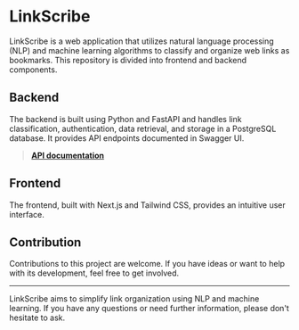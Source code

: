 # LinkScribe
LinkScribe is a web application that utilizes natural language processing (NLP) and machine learning algorithms to classify and organize web links as bookmarks. This repository is divided into frontend and backend components.

## Backend 
The backend is built using Python and FastAPI and handles link classification, authentication, data retrieval, and storage in a PostgreSQL database. It provides API endpoints documented in Swagger UI.

> [**API documentation**](https://linkscribe-api.azurewebsites.net/docs)  

## Frontend

The frontend, built with Next.js and Tailwind CSS, provides an intuitive user interface.

## Contribution

Contributions to this project are welcome. If you have ideas or want to help with its development, feel free to get involved.

---

LinkScribe aims to simplify link organization using NLP and machine learning. If you have any questions or need further information, please don't hesitate to ask.
